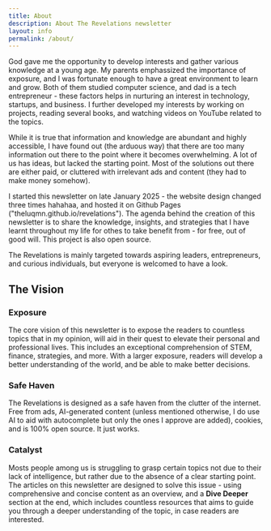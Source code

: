 ```yaml
---
title: About
description: About The Revelations newsletter
layout: info
permalink: /about/
---
```


God gave me the opportunity to develop interests and gather various knowledge at a young age. My parents emphassized the importance of exposure, and I was fortunate enough to have a great environment to learn and grow. Both of them studied computer science, and dad is a tech entrepreneur - these factors helps in nurturing an interest in technology, startups, and business. I further developed my interests by working on projects, reading several books, and watching videos on YouTube related to the topics.

While it is true that information and knowledge are abundant and highly accessible, I have found out (the arduous way) that there are too many information out there to the point where it becomes overwhelming. A lot of us has ideas, but lacked the starting point. Most of the solutions out there are either paid, or cluttered with irrelevant ads and content (they had to make money somehow).

I started this newsletter on late January 2025 - the website design changed three times hahahaa, and hosted it on Github Pages ("theluqmn.github.io/revelations"). The agenda behind the creation of this newsletter is to share the knowledge, insights, and strategies that I have learnt throughout my life for othes to take benefit from - for free, out of good will. This project is also open source.

The Revelations is mainly targeted towards aspiring leaders, entrepreneurs, and curious individuals, but everyone is welcomed to have a look.

## The Vision

### Exposure

The core vision of this newsletter is to expose the readers to countless topics that in my opinion, will aid in their quest to elevate their personal and professional lives. This includes an exceptional comprehension of STEM, finance, strategies, and more. With a larger exposure, readers will develop a better understanding of the world, and be able to make better decisions.

### Safe Haven

The Revelations is designed as a safe haven from the clutter of the internet. Free from ads, AI-generated content (unless mentioned otherwise, I do use AI to aid with autocomplete but only the ones I approve are added), cookies, and is 100% open source. It just works.

### Catalyst

Mosts people among us is struggling to grasp certain topics not due to their lack of intelligence, but rather due to the absence of a clear starting point. The articles on this newsletter are designed to solve this issue - using comprehensive and concise content as an overview, and a **Dive Deeper** section at the end, which includes countless resources that aims to guide you through a deeper understanding of the topic, in case readers are interested.
